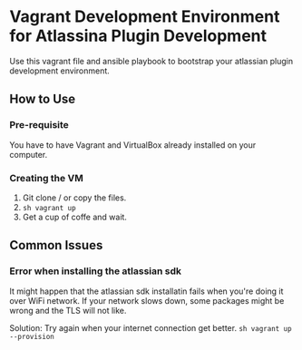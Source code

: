 # Vagrant Development Environment for Atlassina Plugin Development

Use this vagrant file and ansible playbook to bootstrap your atlassian plugin development environment.

## How to Use

### Pre-requisite

You have to have Vagrant and VirtualBox already installed on your computer.

### Creating the VM
1. Git clone / or copy the files.
2. ```sh vagrant up```
3. Get a cup of coffe and wait.

## Common Issues

### Error when installing the atlassian sdk

It might happen that the atlassian sdk installatin fails when you're doing it over WiFi network. If your network slows down, some packages might be wrong and the TLS will not like.

Solution: Try again when your internet connection get better.
```sh vagrant up --provision``` 
